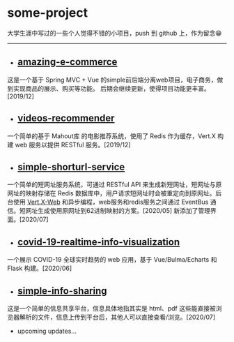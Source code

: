 # some-project

大学生涯中写过的一些个人觉得不错的小项目，push 到 github 上，作为留念😁

----------

- ## [amazing-e-commerce](amazing-e-commerce/README.md)

这是一个基于 Spring MVC + Vue 的simple前后端分离web项目，电子商务，做到实现商品的展示、购买等功能。
后期会继续更新，使得项目功能更丰富。[2019/12]

- ## [videos-recommender](videos-recommender/README.md)

一个简单的基于 Mahout库 的电影推荐系统，使用了 Redis 作为缓存，Vert.X 构建 web 服务以提供 RESTful 服务。[2019/12]

- ## [simple-shorturl-service](simple-shorturl-service/README.md)

一个简单的短网址服务系统，可通过 RESTful API 来生成新短网址，短网址与原网址的映射存储在 Redis 数据库中，用户请求短网址时会被重定向到原网址。后台使用 [Vert.X-Web](https://vertx.io/docs/vertx-web/java/) 和异步编程，web服务和redis服务之间通过 EventBus 通信。短网址生成使用原网址到62进制映射的方案。[2020/05] 新添加了管理界面。[2020/07]

- ## [covid-19-realtime-info-visualization](COVID-19-REALTIME-INFO-VISUALIZATION/README.MD)

一个展示 COVID-19 全球实时趋势的 web 应用，基于 Vue/Bulma/Echarts 和 Flask 构建。[2020/06]

- ## [simple-info-sharing](simple-info-sharing)

这是一个简单的信息共享平台，信息具体地指其实是 html、pdf 这些能直接被浏览器解析的文件，信息上传到平台后，其他人可以直接查看/浏览。[2020/07]

- upcoming updates...
